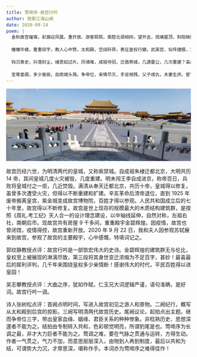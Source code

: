 ```yaml
---
title: 莺啼序·故宫行吟
author: 放歌江海山阙
date: 2020-09-24
poem: |
  金秋故宫璀璨，彩旗迎风展。重开放、游客熙熙，南腔北调相拌。望开去，琉璃屋顶，斜阳映照金光灿。更龙雕凤饰，迎来阵阵惊叹。

  幢幢华楼，重重琼宇，教人心中赞。太和殿，空阔轩昂，表征皇权行健。武英宫、似传捷报，文华殿、如观诗焰。进后宫，玉榭香台，琼华无限。

  钩沉青史，抖落封尘，绪思如过片。历靖难，成祖夺冠，迁鼎燕城，几遇雷公，几次重建？枭雄李闯，京华一梦，火焚宫阙天生怨。满清兴，复又新颜现。风云六世，皇城几度兴衰，王朝几回生变。

  至尊皇阁，多少昏辰，血雨城头溅。争帝位，亲情尽灭，手足相残，父子成仇，夫妻生厌。宦官外戚，权臣奸相，把持凤阁昏天暗。更嫔妃，魂断坤宁殿。共和荡涤皇天，天下为公，故宫行遍。
---
```


![故宫](./2020-09-24-image.jpg)

故宫历经六世，为明清两代的皇城，又称紫禁城。自成祖朱棣迁都北京，大明共历 14 帝，其间皇城几度火灾被毁，几度重建。明末闯王李自成进京，称帝百日，兵败将皇城付之一炬，几近焚毁。满清从奉天迁都北京，共历十帝，皇城得以修复。虽曾多次遭受火灾，但得以不断重建和扩建。辛亥革命后清帝退位，直到 1925 年废帝搬离皇宫，紫金城变成故宫博物院，百姓才得以参观。人民共和国成立后的七十年里，故宫得以不断修复。故宫是世上现存的规模最大的木质结构建筑群，是按照《周礼.考工纪》天人合一的设计理念建设，以中轴线延伸，自然对称，左祖右社，南朝后市。现故宫共有房屋 9 千多间，重重殿宇金碧辉煌。因疫情，故宫也曾闭馆，疫情得控，故宫重新开放。2020 年 9 月 22 日，我和夫人因参观苏轼展来到故宫，参观了故宫的主要殿宇，心中感慨，特填词记之。

郭纹静教授点评：故宫行吟是一部恢宏伟大的史诗。金碧辉煌的建筑群无与伦比，皇权至上被展现的淋漓尽致，第三段将其身世变迁浓缩为不足百字，甚妙！最喜最后的犀利评判，几千年来围绕皇权多少亲情断！感谢伟大的时代，平民百姓得以进皇园！

吴志攀教授点评：大曲之序，犹如作赋，仁玉兄大词逻辑严谨，语句准确，是好词。故宫行吟一调。

诗人张树松点评：首阙点明时间，写进入故宫初见之游人和景物。二阙纪行，概写从太和殿到后宫的掠影。三阙写明清两代故宫历史。尾阙议论，起拍点出主题。继而争帝位三字，带出皇家血缘、姻缘、君臣关系的种种惨象。非稔熟历史、思想深邃者不能为之。结拍由专制转入共和，色彩顿觉明亮，所谓豹尾是也。莺啼序为长调之最，非才大力巨者不能为之。莺调之难，要在气脉之贯通与运转，方得生动。作者一气贯之，气力不加，而意思层层深入，由物到人再到制度，最后以共和为结，可谓势大力沉，才厚思深，堪称作手。本词亦为莺啼序之难得佳作！
